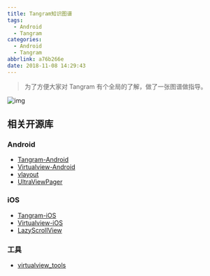 ```yaml
---
title: Tangram知识图谱
tags:
  - Android
  - Tangram
categories:
  - Android
  - Tangram
abbrlink: a76b266e
date: 2018-11-08 14:29:43
---
```


> 为了方便大家对 Tangram 有个全局的了解，做了一张图谱做指导。

![img](https://gw.alicdn.com/tfs/TB1R_L2i_nI8KJjy0FfXXcdoVXa-1801-1350.png)

<!--more-->

## 相关开源库

### Android

- [Tangram-Android](https://github.com/alibaba/Tangram-Android)
- [Virtualview-Android](https://github.com/alibaba/Virtualview-Android)
- [vlayout](https://github.com/alibaba/vlayout)
- [UltraViewPager](https://github.com/alibaba/UltraViewPager)

### iOS

- [Tangram-iOS](https://github.com/alibaba/Tangram-iOS)
- [Virtualview-iOS](https://github.com/alibaba/VirtualView-iOS)
- [LazyScrollView](https://github.com/alibaba/lazyscrollview)

### 工具

- [virtualview_tools](https://github.com/alibaba/virtualview_tools)